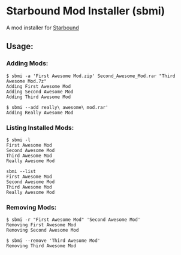 # Starbound Mod Installer (sbmi)
A mod installer for [Starbound](http://playstarbound.com)
## Usage:
### Adding Mods:
```
$ sbmi -a 'First Awesome Mod.zip' Second_Awesome_Mod.rar "Third Awesome Mod.7z"
Adding First Awesome Mod
Adding Second Awesome Mod
Adding Third Awesome Mod
```
```
$ sbmi --add really\ awesome\ mod.rar'
Adding Really Awesome Mod
```
### Listing Installed Mods:
```
$ sbmi -l
First Awesome Mod
Second Awesome Mod
Third Awesome Mod
Really Awesome Mod
```
```
sbmi --list
First Awesome Mod
Second Awesome Mod
Third Awesome Mod
Really Awesome Mod
```
### Removing Mods:
```
$ sbmi -r "First Awesome Mod" 'Second Awesome Mod'
Removing First Awesome Mod
Removing Second Awesome Mod
```
```
$ sbmi --remove 'Third Awesome Mod'
Removing Third Awesome Mod
```
